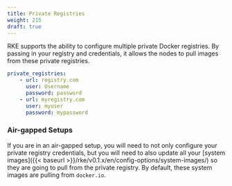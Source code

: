 ```yaml
---
title: Private Registries
weight: 215
draft: true
---
```


RKE supports the ability to configure multiple private Docker registries. By passing in your registry and credentials, it allows the nodes to pull images from these private registries.  

```yaml
private_registries:
    - url: registry.com
      user: Username
      password: password
    - url: myregistry.com
      user: myuser
      password: mypassword
```

### Air-gapped Setups

If you are in an air-gapped setup, you will need to not only configure your private registry credentials, but you will need to also update all your [system images]({{< baseurl >}}/rke/v0.1.x/en/config-options/system-images/) so they are going to pull from the private registry. By default, these system images are pulling from `docker.io`.
